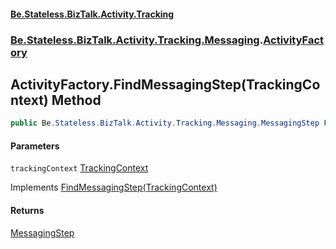 #### [Be.Stateless.BizTalk.Activity.Tracking](README.md 'README')
### [Be.Stateless.BizTalk.Activity.Tracking.Messaging](Be.Stateless.BizTalk.Activity.Tracking.Messaging.md 'Be.Stateless.BizTalk.Activity.Tracking.Messaging').[ActivityFactory](ActivityFactory.md 'Be.Stateless.BizTalk.Activity.Tracking.Messaging.ActivityFactory')

## ActivityFactory.FindMessagingStep(TrackingContext) Method

```csharp
public Be.Stateless.BizTalk.Activity.Tracking.Messaging.MessagingStep FindMessagingStep(Be.Stateless.BizTalk.Activity.Tracking.TrackingContext trackingContext);
```
#### Parameters

<a name='Be.Stateless.BizTalk.Activity.Tracking.Messaging.ActivityFactory.FindMessagingStep(Be.Stateless.BizTalk.Activity.Tracking.TrackingContext).trackingContext'></a>

`trackingContext` [TrackingContext](TrackingContext.md 'Be.Stateless.BizTalk.Activity.Tracking.TrackingContext')

Implements [FindMessagingStep(TrackingContext)](IActivityFactory.FindMessagingStep(TrackingContext).md 'Be.Stateless.BizTalk.Activity.Tracking.Messaging.IActivityFactory.FindMessagingStep(Be.Stateless.BizTalk.Activity.Tracking.TrackingContext)')

#### Returns
[MessagingStep](MessagingStep.md 'Be.Stateless.BizTalk.Activity.Tracking.Messaging.MessagingStep')